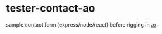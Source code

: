 # tester-contact-ao
 sample contact form (express/node/react) before rigging in <a href="https://github.com/evnwttn/ao">ꜵ</a>
